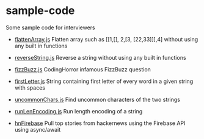 # sample-code
Some sample code for interviewers

- [flattenArray.js](./flattenArray.js) Flatten array such as [[1,[], 2,[3, [22,33]]],4] without using any built in functions

- [reverseString.js](./reverseString.js) Reverse a string without using any built in functions

- [fizzBuzz.js](./fizzBuzz.js) CodingHorror infamous FizzBuzz question

- [firstLetter.js](./firstLetter.js) String containing first letter of every word in a given string with spaces


- [uncommonChars.js](./uncommonChars.js) Find uncommon characters of the two strings

- [runLenEncoding.js](./runLenEncoding.js) Run length encoding of a string

- [hnFirebase](./hnFirebase/) Pull top stories from hackernews using the Firebase API using async/await
